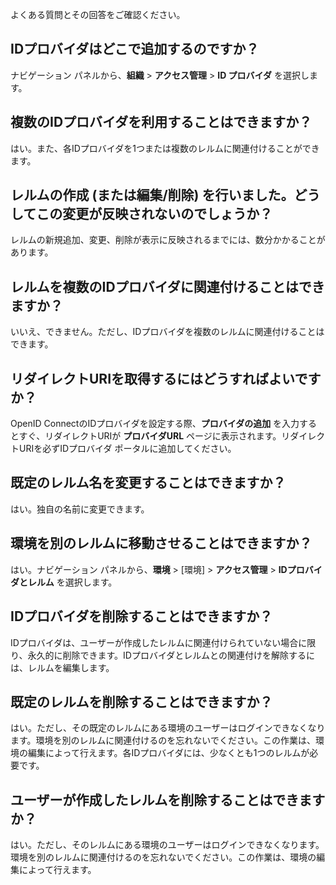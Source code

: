 よくある質問とその回答をご確認ください。

IDプロバイダはどこで追加するのですか？
--------------------------------------

ナビゲーション パネルから、**組織** \> **アクセス管理** \> **ID プロバイダ** を選択します。

複数のIDプロバイダを利用することはできますか？
----------------------------------------------

はい。また、各IDプロバイダを1つまたは複数のレルムに関連付けることができます。

レルムの作成 (または編集/削除) を行いました。どうしてこの変更が反映されないのでしょうか？
-----------------------------------------------------------------------------------------

レルムの新規追加、変更、削除が表示に反映されるまでには、数分かかることがあります。

レルムを複数のIDプロバイダに関連付けることはできますか？
--------------------------------------------------------

いいえ、できません。ただし、IDプロバイダを複数のレルムに関連付けることはできます。

リダイレクトURIを取得するにはどうすればよいですか？
---------------------------------------------------

OpenID ConnectのIDプロバイダを設定する際、**プロバイダの追加** を入力するとすぐ、リダイレクトURIが **プロバイダURL** ページに表示されます。リダイレクトURIを必ずIDプロバイダ ポータルに追加してください。

既定のレルム名を変更することはできますか？
------------------------------------------

はい。独自の名前に変更できます。

環境を別のレルムに移動させることはできますか？
----------------------------------------------

はい。ナビゲーション パネルから、**環境** \> \[環境\] \> **アクセス管理** \> **IDプロバイダとレルム** を選択します。

IDプロバイダを削除することはできますか？
----------------------------------------

IDプロバイダは、ユーザーが作成したレルムに関連付けられていない場合に限り、永久的に削除できます。IDプロバイダとレルムとの関連付けを解除するには、レルムを編集します。

既定のレルムを削除することはできますか？
----------------------------------------

はい。ただし、その既定のレルムにある環境のユーザーはログインできなくなります。環境を別のレルムに関連付けるのを忘れないでください。この作業は、環境の編集によって行えます。各IDプロバイダには、少なくとも1つのレルムが必要です。

ユーザーが作成したレルムを削除することはできますか？
----------------------------------------------------

はい。ただし、そのレルムにある環境のユーザーはログインできなくなります。環境を別のレルムに関連付けるのを忘れないでください。この作業は、環境の編集によって行えます。
